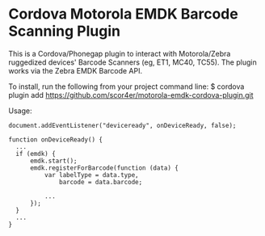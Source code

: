 # Cordova Motorola EMDK Barcode Scanning Plugin
This is a Cordova/Phonegap plugin to interact with Motorola/Zebra ruggedized devices' Barcode Scanners (eg, ET1, MC40, TC55). The plugin works via the Zebra EMDK Barcode API.

To install, run the following from your project command line: 
$ cordova plugin add https://github.com/scor4er/motorola-emdk-cordova-plugin.git

Usage:

```
document.addEventListener("deviceready", onDeviceReady, false);

function onDeviceReady() {
  ...
  if (emdk) {
      emdk.start();
      emdk.registerForBarcode(function (data) {
          var labelType = data.type,
              barcode = data.barcode;
              
          ...
      });
  }
  ...
}
```

